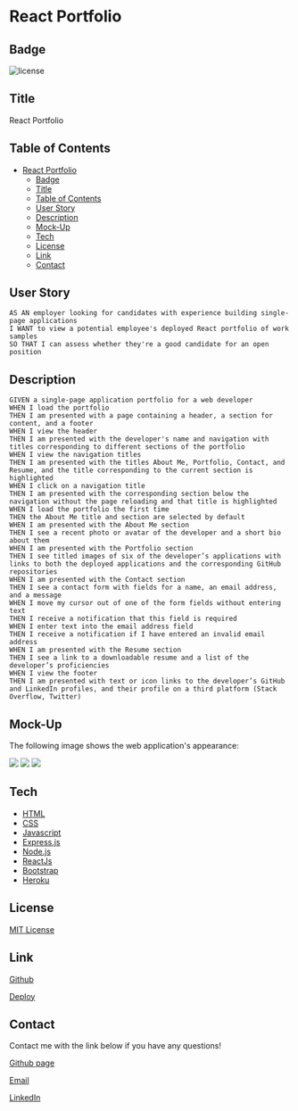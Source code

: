 # React Portfolio

## Badge
![license](https://img.shields.io/badge/license-MIT-brightgreen)

## Title
React Portfolio

## Table of Contents
- [React Portfolio](#react-portfolio)
  - [Badge](#badge)
  - [Title](#title)
  - [Table of Contents](#table-of-contents)
  - [User Story](#user-story)
  - [Description](#description)
  - [Mock-Up](#mock-up)
  - [Tech](#tech)
  - [License](#license)
  - [Link](#link)
  - [Contact](#contact)

## User Story
```
AS AN employer looking for candidates with experience building single-page applications
I WANT to view a potential employee's deployed React portfolio of work samples
SO THAT I can assess whether they're a good candidate for an open position
```

## Description
```
GIVEN a single-page application portfolio for a web developer
WHEN I load the portfolio
THEN I am presented with a page containing a header, a section for content, and a footer
WHEN I view the header
THEN I am presented with the developer's name and navigation with titles corresponding to different sections of the portfolio
WHEN I view the navigation titles
THEN I am presented with the titles About Me, Portfolio, Contact, and Resume, and the title corresponding to the current section is highlighted
WHEN I click on a navigation title
THEN I am presented with the corresponding section below the navigation without the page reloading and that title is highlighted
WHEN I load the portfolio the first time
THEN the About Me title and section are selected by default
WHEN I am presented with the About Me section
THEN I see a recent photo or avatar of the developer and a short bio about them
WHEN I am presented with the Portfolio section
THEN I see titled images of six of the developer’s applications with links to both the deployed applications and the corresponding GitHub repositories
WHEN I am presented with the Contact section
THEN I see a contact form with fields for a name, an email address, and a message
WHEN I move my cursor out of one of the form fields without entering text
THEN I receive a notification that this field is required
WHEN I enter text into the email address field
THEN I receive a notification if I have entered an invalid email address
WHEN I am presented with the Resume section
THEN I see a link to a downloadable resume and a list of the developer’s proficiencies
WHEN I view the footer
THEN I am presented with text or icon links to the developer’s GitHub and LinkedIn profiles, and their profile on a third platform (Stack Overflow, Twitter)
```
## Mock-Up
The following image shows the web application's appearance:

<img src="./mockUp/ReactPortpolio_Main.gif">

<img src="./mockUp/ReactPortpolio_mobileView.gif">

<img src="./mockUp/ReactPortpolio_project.gif">


## Tech
- [HTML](https://developer.mozilla.org/en-US/docs/Web/HTML)
- [CSS](https://developer.mozilla.org/en-US/docs/Web/CSS)
- [Javascript](https://developer.mozilla.org/en-US/docs/Web/javascript)
- [Express.js](https://expressjs.com/)
- [Node.js](https://nodejs.org/en/)
- [ReactJs](https://reactjs.org/)
- [Bootstrap](https://getbootstrap.com/)
- [Heroku](https://dashboard.heroku.com/)

## License
[MIT License](LICENSE)

## Link
[Github](https://github.com/minhkhoinguy/newPortpolio)

[Deploy](https://newportfolio98.herokuapp.com/)

## Contact
Contact me with the link below if you have any questions!

[Github page](https://github.com/minhkhoinguy)

[Email](mailto:minhkhoinguy@gmail.com)

[LinkedIn](https://www.linkedin.com/in/minhkhoi-nguyen-3a8b82237/)
